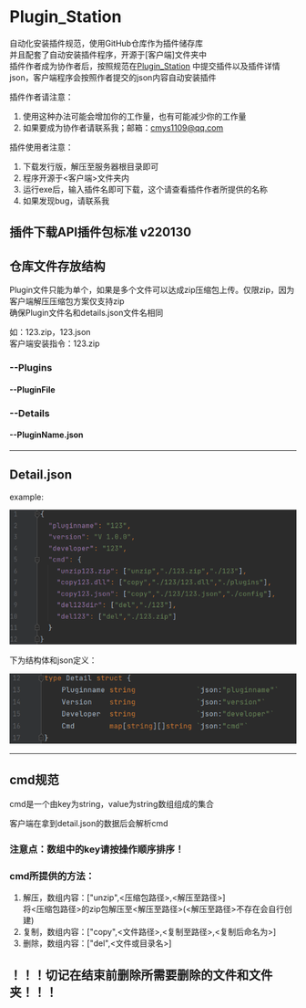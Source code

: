  
# Plugin_Station  
自动化安装插件规范，使用GitHub仓库作为插件储存库  
并且配套了自动安装插件程序，开源于[客户端]文件夹中  
插件作者成为协作者后，按照规范在[Plugin_Station](https://github.com/cmys1109/Plugin-Station)
中提交插件以及插件详情json，客户端程序会按照作者提交的json内容自动安装插件  

插件作者请注意：  
1. 使用这种办法可能会增加你的工作量，也有可能减少你的工作量  
2. 如果要成为协作者请联系我；邮箱：cmys1109@qq.com

插件使用者注意：
1. 下载发行版，解压至服务器根目录即可
2. 程序开源于<客户端>文件夹内
3. 运行exe后，输入插件名即可下载，这个请查看插件作者所提供的名称
4. 如果发现bug，请联系我

插件下载API插件包标准  v220130
------
##  仓库文件存放结构
Plugin文件只能为单个，如果是多个文件可以达成zip压缩包上传。仅限zip，因为客户端解压压缩包方案仅支持zip  
确保Plugin文件名和details.json文件名相同  

如：123.zip，123.json  
客户端安装指令：123.zip

 ###  --Plugins
 ####  --PluginFile  
 ###  --Details
 ####  --PluginName.json

------

## Detail.json

example:
 
![img_3.png](./img/img_3.png)

下为结构体和json定义：  

![img_1.png](./img/img_1.png)

------
##  cmd规范

cmd是一个由key为string，value为string数组组成的集合  

客户端在拿到detail.json的数据后会解析cmd  
###  注意点：数组中的key请按操作顺序排序！

###  cmd所提供的方法：  

1. 解压，数组内容：["unzip",<压缩包路径>,<解压至路径>]  
将<压缩包路径>的zip包解压至<解压至路径>(<解压至路径>不存在会自行创建)  
2. 复制，数组内容：["copy",<文件路径>,<复制至路径>,<复制后命名为>]
3. 删除，数组内容：["del",<文件或目录名>]
##  ！！！切记在结束前删除所需要删除的文件和文件夹！！！
